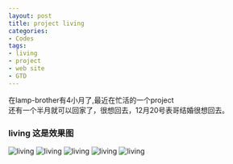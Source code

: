 ```yaml
---
layout: post
title: project living
categories:
- Codes
tags:
- living
- project
- web site
- GTD
---
```


在lamp-brother有4小月了,最近在忙活的一个project    
还有一个半月就可以回家了，很想回去，12月20号表哥结婚很想回去。

### living 这是效果图
![living](../../../../post_pic/living_readme.png)
![living](../../../../post_pic/living_home.png)
![living](../../../../post_pic/living_home2.png)
![living](../../../../post_pic/living_signin.png)
![living](../../../../post_pic/living_register.png)

